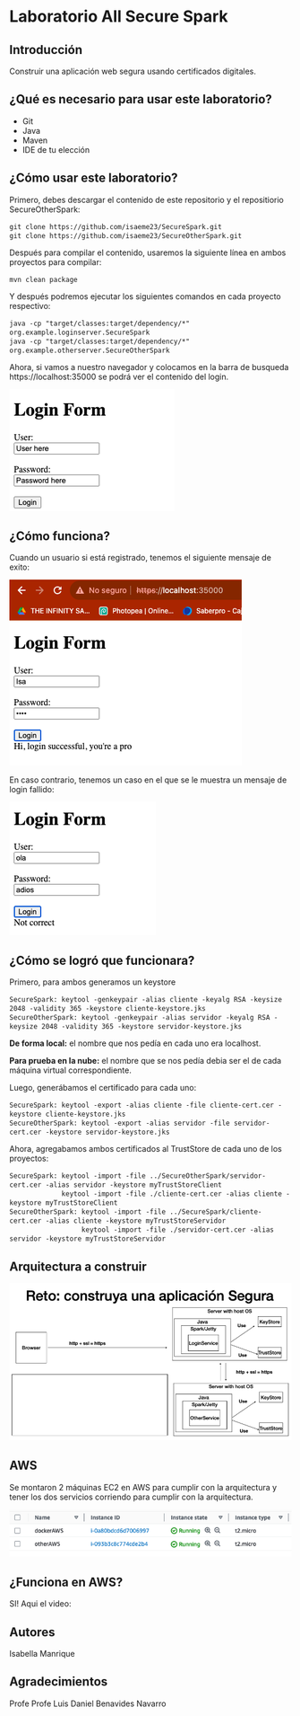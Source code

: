 # Laboratorio All Secure Spark

## Introducción
Construir una aplicación web segura usando certificados digitales.

## ¿Qué es necesario para usar este laboratorio?
- Git
- Java
- Maven
- IDE de tu elección

## ¿Cómo usar este laboratorio?
Primero, debes descargar el contenido de este repositorio y el repositiorio SecureOtherSpark:
    
    git clone https://github.com/isaeme23/SecureSpark.git
    git clone https://github.com/isaeme23/SecureOtherSpark.git

Después para compilar el contenido, usaremos la siguiente línea en ambos proyectos para compilar:

    mvn clean package

Y después podremos ejecutar los siguientes comandos en cada proyecto respectivo:
    
    java -cp "target/classes:target/dependency/*" org.example.loginserver.SecureSpark
    java -cp "target/classes:target/dependency/*" org.example.otherserver.SecureOtherSpark

Ahora, si vamos a nuestro navegador y colocamos en la barra de busqueda https://localhost:35000 se podrá
ver el contenido del login.

![img1.png](img%2Fimg1.png)

## ¿Cómo funciona?

Cuando un usuario si está registrado, tenemos el siguiente mensaje de exito:

![IMG3.png](img%2FIMG3.png)

En caso contrario, tenemos un caso en el que se le muestra un mensaje de login fallido:

![img2.png](img%2Fimg2.png)


## ¿Cómo se logró que funcionara?
Primero, para ambos generamos un keystore

    SecureSpark: keytool -genkeypair -alias cliente -keyalg RSA -keysize 2048 -validity 365 -keystore cliente-keystore.jks
    SecureOtherSpark: keytool -genkeypair -alias servidor -keyalg RSA -keysize 2048 -validity 365 -keystore servidor-keystore.jks

**De forma local:** el nombre que nos pedía en cada uno era localhost.

**Para prueba en la nube:** el nombre que se nos pedía debia ser el de cada máquina virtual correspondiente.

Luego, generábamos el certificado para cada uno:

    SecureSpark: keytool -export -alias cliente -file cliente-cert.cer -keystore cliente-keystore.jks
    SecureOtherSpark: keytool -export -alias servidor -file servidor-cert.cer -keystore servidor-keystore.jks

Ahora, agregabamos ambos certificados al TrustStore de cada uno de los proyectos:

    SecureSpark: keytool -import -file ../SecureOtherSpark/servidor-cert.cer -alias servidor -keystore myTrustStoreClient
                 keytool -import -file ./cliente-cert.cer -alias cliente -keystore myTrustStoreClient
    SecureOtherSpark: keytool -import -file ../SecureSpark/cliente-cert.cer -alias cliente -keystore myTrustStoreServidor
                      keytool -import -file ./servidor-cert.cer -alias servidor -keystore myTrustStoreServidor

## Arquitectura a construir
![img4.png](img%2Fimg4.png)

## AWS
Se montaron 2 máquinas EC2 en AWS para cumplir con la arquitectura y tener los dos servicios corriendo para cumplir con
la arquitectura.

![img5.png](img%2Fimg5.png)


## ¿Funciona en AWS?
SI! Aqui el video:


## Autores
Isabella Manrique 

## Agradecimientos
Profe Profe Luis Daniel Benavides Navarro